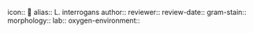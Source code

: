 icon:: 🦠
alias:: L. interrogans
author::
reviewer::
review-date::
gram-stain::
morphology::
lab::
oxygen-environment::
